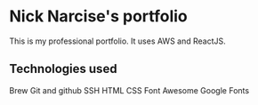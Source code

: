# Nick Narcise's portfolio
This is my professional portfolio. It uses AWS and ReactJS.

## Technologies used

Brew
Git and github 
SSH
HTML
CSS
Font Awesome
Google Fonts
